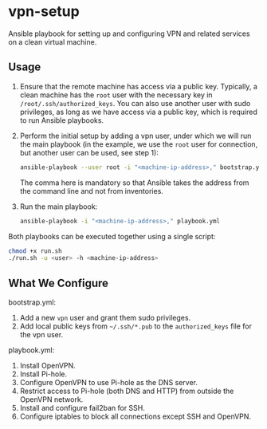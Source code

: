 # vpn-setup
Ansible playbook for setting up and configuring VPN and related services on a clean virtual machine.

## Usage
1. Ensure that the remote machine has access via a public key. Typically, a clean machine has the `root` user with the necessary key in `/root/.ssh/authorized_keys`.
You can also use another user with sudo privileges, as long as we have access via a public key, which is required to run Ansible playbooks.

2. Perform the initial setup by adding a vpn user, under which we will run the main playbook (in the example, we use the `root` user for connection, but another user can be used, see step 1):
   ```bash
   ansible-playbook --user root -i "<machine-ip-address>," bootstrap.yml
   ```
   The comma here is mandatory so that Ansible takes the address from the command line and not from inventories.

3. Run the main playbook:
   ```bash
   ansible-playbook -i "<machine-ip-address>," playbook.yml
   ```

Both playbooks can be executed together using a single script:
```bash
chmod +x run.sh
./run.sh -u <user> -h <machine-ip-address>
```

## What We Configure
bootstrap.yml:
1. Add a new `vpn` user and grant them sudo privileges.
2. Add local public keys from `~/.ssh/*.pub` to the `authorized_keys` file for the vpn user.

playbook.yml:
1. Install OpenVPN.
2. Install Pi-hole.
3. Configure OpenVPN to use Pi-hole as the DNS server.
4. Restrict access to Pi-hole (both DNS and HTTP) from outside the OpenVPN network.
5. Install and configure fail2ban for SSH.
6. Configure iptables to block all connections except SSH and OpenVPN.
